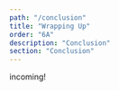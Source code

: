 ```yaml
---
path: "/conclusion"
title: "Wrapping Up"
order: "6A"
description: "Conclusion"
section: "Conclusion"
---
```


incoming!

